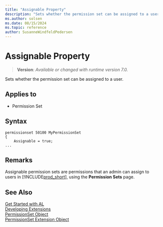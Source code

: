 ```yaml
---
title: "Assignable Property"
description: "Sets whether the permission set can be assigned to a user."
ms.author: solsen
ms.date: 08/15/2024
ms.topic: reference
author: SusanneWindfeldPedersen
---
```

[//]: # (START>DO_NOT_EDIT)
[//]: # (IMPORTANT:Do not edit any of the content between here and the END>DO_NOT_EDIT.)
[//]: # (Any modifications should be made in the .xml files in the ModernDev repo.)
# Assignable Property
> **Version**: _Available or changed with runtime version 7.0._

Sets whether the permission set can be assigned to a user.

## Applies to
-   Permission Set

[//]: # (IMPORTANT: END>DO_NOT_EDIT)

## Syntax

```al
permissionset 50100 MyPermissionSet
{
    Assignable = true;
...
```

## Remarks

Assignable permission sets are permissions that an admin can assign to users in [!INCLUDE[prod_short](../../includes/prod_short.md)], using the **Permission Sets** page.

## See Also  

[Get Started with AL](../devenv-get-started.md)  
[Developing Extensions](../devenv-dev-overview.md)  
[PermissionSet Object](../devenv-permissionset-object.md)  
[PermissionSet Extension Object](../devenv-permissionset-ext-object.md)  